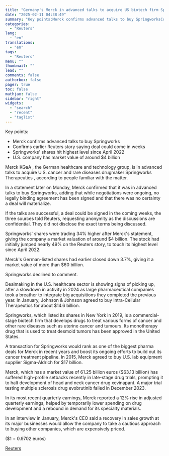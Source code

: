 ```yaml
---
title: "Germany's Merck in advanced talks to acquire US biotech firm Springworks"
date: "2025-02-11 04:38:49"
summary: "Key points:Merck confirms advanced talks to buy SpringworksConfirms earlier Reuters story saying deal could come in weeksSpringworks' shares hit highest level since April 2022U.S. company has market value of around $4 billion Merck KGaA , the German healthcare and technology group, is in advanced talks to acquire U.S. cancer and..."
categories:
  - "Reuters"
lang:
  - "en"
translations:
  - "en"
tags:
  - "Reuters"
menu: ""
thumbnail: ""
lead: ""
comments: false
authorbox: false
pager: true
toc: false
mathjax: false
sidebar: "right"
widgets:
  - "search"
  - "recent"
  - "taglist"
---
```


Key points:

* Merck confirms advanced talks to buy Springworks
* Confirms earlier Reuters story saying deal could come in weeks
* Springworks' shares hit highest level since April 2022
* U.S. company has market value of around $4 billion

Merck KGaA , the German healthcare and technology group, is in advanced talks to acquire U.S. cancer and rare diseases drugmaker Springworks Therapeutics , according to people familiar with the matter.

In a statement later on Monday, Merck confirmed that it was in advanced talks to buy Springworks, adding that while negotiations were ongoing, no legally binding agreement has been signed and that there was no certainty a deal will materialize.

If the talks are successful, a deal could be signed in the coming weeks, the three sources told Reuters, requesting anonymity as the discussions are confidential. They did not disclose the exact terms being discussed.

Springworks' shares were trading 34% higher after Merck's statement, giving the company a market valuation of around $4 billion. The stock had initially jumped nearly 49% on the Reuters story, to touch its highest level since April 2022.

Merck's German-listed shares had earlier closed down 3.7%, giving it a market value of more than $60 billion.

Springworks declined to comment.

Dealmaking in the U.S. healthcare sector is showing signs of picking up, after a slowdown in activity in 2024 as large pharmaceutical companies took a breather to integrate big acquisitions they completed the previous year. In January, Johnson & Johnson agreed to buy Intra-Cellular Therapeutics for about $14.6 billion.

Springworks, which listed its shares in New York in 2019, is a commercial-stage biotech firm that develops drugs to treat various forms of cancer and other rare diseases such as uterine cancer and tumours. Its monotherapy drug that is used to treat desmoid tumors has been approved in the United States.

A transaction for Springworks would rank as one of the biggest pharma deals for Merck in recent years and boost its ongoing efforts to build out its cancer treatment pipeline. In 2015, Merck agreed to buy U.S. lab equipment supplier Sigma-Aldrich for $17 billion.

Merck, which has a market value of 61.25 billion euros ($63.13 billion) has suffered high-profile setbacks recently in late-stage drug trials, prompting it to halt development of head and neck cancer drug xevinapant. A major trial testing multiple sclerosis drug evobrutinib failed in December 2023.

In its most recent quarterly earnings, Merck reported a 12% rise in adjusted quarterly earnings, helped by temporarily lower spending on drug development and a rebound in demand for its specialty materials.

In an interview in January, Merck's CEO said a recovery in sales growth at its major businesses would allow the company to take a cautious approach to buying other companies, which are expensively priced.

($1 = 0.9702 euros)

[Reuters](https://www.tradingview.com/news/reuters.com,2025:newsml_L1N3P10XM:0-germany-s-merck-in-advanced-talks-to-acquire-us-biotech-firm-springworks/)
